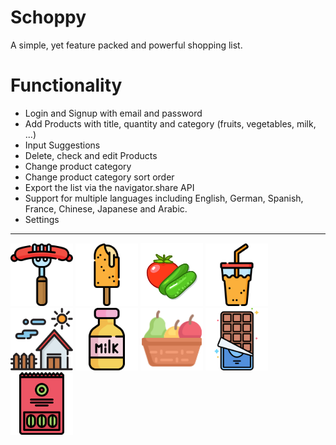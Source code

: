 # Schoppy

A simple, yet feature packed and powerful shopping list.

# Functionality

- Login and Signup with email and password
- Add Products with title, quantity and category (fruits, vegetables, milk, ...)
- Input Suggestions
- Delete, check and edit Products
- Change product category
- Change product category sort order
- Export the list via the navigator.share API
- Support for multiple languages including English, German, Spanish, France, Chinese, Japanese and Arabic.
- Settings

---

<p>
    <img src="./static/category/meat.svg" width=100>
    <img src="./static/category/frozen.svg" width=100>
    <img src="./static/category/vegetables.svg" width=100>
    <img src="./static/category/beverage.svg" width=100>
    <img src="./static/category/household.svg" width=100>
    <img src="./static/category/cooled.svg" width=100>
    <img src="./static/category/fruits.svg" width=100>
    <img src="./static/category/sweets.svg" width=100>
    <img src="./static/category/pantry.svg" width=100>
</p>
